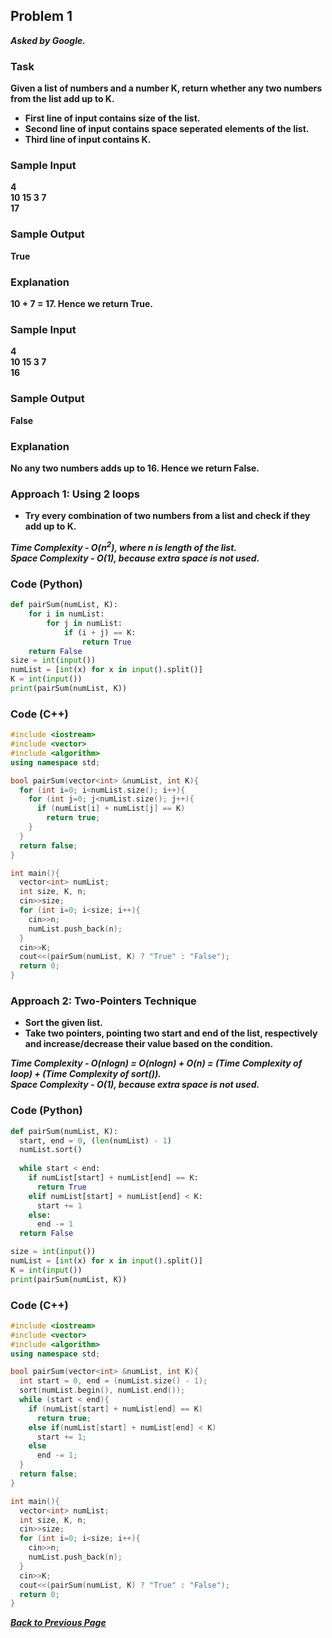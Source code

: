 ## Problem 1
***Asked by Google.***

### Task
**Given a list of numbers and a number K, return whether any two numbers from the list add up to K.** 
- **First line of input contains size of the list.**
- **Second line of input contains space seperated elements of the list.**  
- **Third line of input contains K.**
### Sample Input
**4**  
**10 15 3 7**  
**17**
### Sample Output
**True**
### Explanation
**10 + 7 = 17. Hence we return True.**
### Sample Input
**4**  
**10 15 3 7**  
**16**
### Sample Output
**False**
### Explanation
**No any two numbers adds up to 16. Hence we return False.**

### Approach 1: Using 2 loops
- **Try every combination of two numbers from a list and check if they add up to K.** 

***Time Complexity - O(n<sup>2</sup>), where n is length of the list.***  
***Space Complexity - O(1), because extra space is not used.***  
### Code (Python)
```python
def pairSum(numList, K):
    for i in numList:
        for j in numList:
            if (i + j) == K:
                return True
    return False
size = int(input())
numList = [int(x) for x in input().split()]
K = int(input())
print(pairSum(numList, K))
```
### Code (C++)
```cpp
#include <iostream>
#include <vector>
#include <algorithm>
using namespace std;

bool pairSum(vector<int> &numList, int K){
  for (int i=0; i<numList.size(); i++){
    for (int j=0; j<numList.size(); j++){
      if (numList[i] + numList[j] == K)
        return true;
    }
  }
  return false;
}

int main(){
  vector<int> numList;
  int size, K, n;
  cin>>size;
  for (int i=0; i<size; i++){
    cin>>n;
    numList.push_back(n);
  }
  cin>>K;
  cout<<(pairSum(numList, K) ? "True" : "False");
  return 0;
}
```
### Approach 2: Two-Pointers Technique
- **Sort the given list.**  
- **Take two pointers, pointing two start and end of the list, respectively and increase/decrease their value based on the condition.**

***Time Complexity - O(nlogn) = O(nlogn) + O(n) = (Time Complexity of loop) + (Time Complexity of sort()).***  
***Space Complexity - O(1), because extra space is not used.***  
### Code (Python)
```python
def pairSum(numList, K):
  start, end = 0, (len(numList) - 1)
  numList.sort()
  
  while start < end:
    if numList[start] + numList[end] == K:
      return True
    elif numList[start] + numList[end] < K:
      start += 1
    else:
      end -= 1
  return False

size = int(input())
numList = [int(x) for x in input().split()]
K = int(input())
print(pairSum(numList, K))
```
### Code (C++)
```cpp
#include <iostream>
#include <vector>
#include <algorithm>
using namespace std;

bool pairSum(vector<int> &numList, int K){
  int start = 0, end = (numList.size() - 1);
  sort(numList.begin(), numList.end());
  while (start < end){
    if (numList[start] + numList[end] == K)
      return true;
    else if(numList[start] + numList[end] < K)
      start += 1;
    else
      end -= 1;
  }
  return false;
}

int main(){
  vector<int> numList;
  int size, K, n;
  cin>>size;
  for (int i=0; i<size; i++){
    cin>>n;
    numList.push_back(n);
  }
  cin>>K;
  cout<<(pairSum(numList, K) ? "True" : "False");
  return 0;
}
```
***[Back to Previous Page](https://github.com/theInvincible/Daily-Coding-Problem/)***

